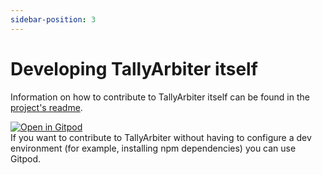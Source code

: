 ```yaml
---
sidebar-position: 3
---
```


# Developing TallyArbiter itself

Information on how to contribute to TallyArbiter itself can be found in the [project's readme](https://github.com/josephdadams/TallyArbiter#readme).

[![Open in Gitpod](https://gitpod.io/button/open-in-gitpod.svg)](https://gitpod.io/#https://github.com/josephdadams/TallyArbiter/)  
If you want to contribute to TallyArbiter without having to configure a dev environment (for example, installing npm dependencies) you can use Gitpod.
